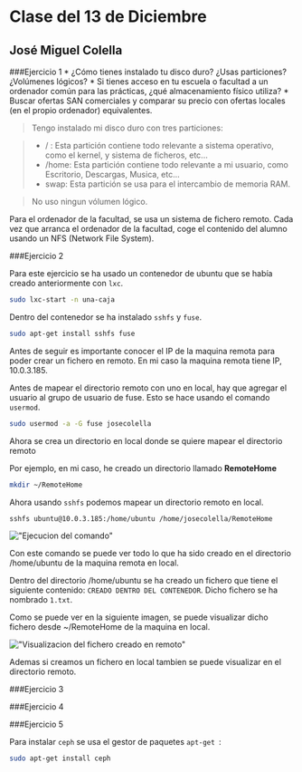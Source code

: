 Clase del 13 de Diciembre
=========================

José Miguel Colella
--------------------

###Ejercicio 1
      * ¿Cómo tienes instalado tu disco duro? ¿Usas particiones? ¿Volúmenes lógicos?
      * Si tienes acceso en tu escuela o facultad a un ordenador común para las prácticas, ¿qué almacenamiento físico utiliza?
      * Buscar ofertas SAN comerciales y comparar su precio con ofertas locales (en el propio ordenador) equivalentes.

> Tengo instalado mi disco duro con tres particiones:

  > * / : Esta partición contiene todo relevante a sistema operativo, como el kernel,
  >  y sistema de ficheros, etc...
  > * /home: Esta partición contiene todo relevante a mi usuario, como Escritorio,
  Descargas, Musica, etc...
  > * swap: Esta partición se usa para el intercambio de memoria RAM.

  > No uso ningun vólumen lógico.


  Para el ordenador de la facultad, se usa un sistema de fichero remoto. Cada
  vez que arranca el ordenador de la facultad, coge el contenido del alumno usando
  un NFS (Network File System).




###Ejercicio 2

Para este ejercicio se ha usado un contenedor de ubuntu que se había creado anteriormente con `lxc`.

```sh
sudo lxc-start -n una-caja
```

Dentro del contenedor se ha instalado ```sshfs``` y ```fuse```.

```sh
sudo apt-get install sshfs fuse
```

Antes de seguir es importante conocer el IP de la maquina remota para poder crear un fichero en remoto. En mi caso la maquina remota tiene IP, 10.0.3.185.

Antes de mapear el directorio remoto con uno en local, hay que agregar el usuario al grupo de usuario de fuse. Esto se hace usando el comando `usermod`. 

```sh
sudo usermod -a -G fuse josecolella
```

Ahora se crea un directorio en local donde se quiere mapear el directorio remoto

Por ejemplo, en mi caso, he creado un directorio llamado **RemoteHome**
```sh
mkdir ~/RemoteHome
```

Ahora usando ```sshfs``` podemos mapear un directorio remoto en local.

```sh
sshfs ubuntu@10.0.3.185:/home/ubuntu /home/josecolella/RemoteHome
```

!["Ejecucion del comando"](https://raw.github.com/josecolella/GII-2013/master/Screenshots/Tema3Screenshots/sshfstoUbuntu.png)


Con este comando se puede ver todo lo que ha sido creado en el directorio /home/ubuntu de la maquina remota en local.

Dentro del directorio /home/ubuntu se ha creado un fichero que tiene el siguiente contenido: `CREADO DENTRO DEL CONTENEDOR`. Dicho fichero se ha nombrado `1.txt`.

Como se puede ver en la siguiente imagen, se puede visualizar dicho fichero desde ~/RemoteHome de la maquina en local.

!["Visualizacion del fichero creado en remoto"](https://raw.github.com/josecolella/GII-2013/master/Screenshots/Tema3Screenshots/remotedirectory.png) 

Ademas si creamos un fichero en local tambien se puede visualizar en el directorio remoto.


###Ejercicio 3



###Ejercicio 4



###Ejercicio 5

Para instalar `ceph` se usa el gestor de paquetes `apt-get `:

```sh
sudo apt-get install ceph
```

